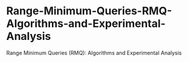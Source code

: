 # Range-Minimum-Queries-RMQ-Algorithms-and-Experimental-Analysis
Range Minimum Queries (RMQ): Algorithms and Experimental Analysis
